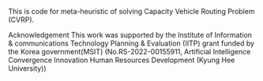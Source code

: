 This is code for meta-heuristic of solving Capacity Vehicle Routing Problem (CVRP).

Acknowledgement
This work was supported by the Institute of Information & communications Technology Planning & Evaluation (IITP) grant funded by the Korea government(MSIT) (No.RS-2022-00155911, Artificial Intelligence Convergence Innovation Human Resources Development (Kyung Hee University))
